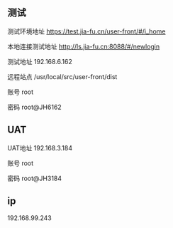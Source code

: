 ## 测试

测试环境地址 https://test.jia-fu.cn/user-front/#/i_home

本地连接测试地址 http://ls.jia-fu.cn:8088/#/newlogin 

测试地址 192.168.6.162

远程站点    /usr/local/src/user-front/dist 

账号 root 

密码 root@JH6162

## UAT

UAT地址 192.168.3.184

账号 root

密码 root@JH3184

## ip

192.168.99.243
